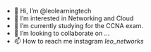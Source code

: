 - 👋 Hi, I’m @leolearningtech
- 👀 I’m interested in Networking and Cloud
- 🌱 I’m currently studying for the CCNA exam.
- 💞️ I’m looking to collaborate on ...
- 📫 How to reach me instagram _leo_networks_

<!---
leolearningtech/leolearningtech is a ✨ special ✨ repository because its `README.md` (this file) appears on your GitHub profile.
You can click the Preview link to take a look at your changes.
--->
